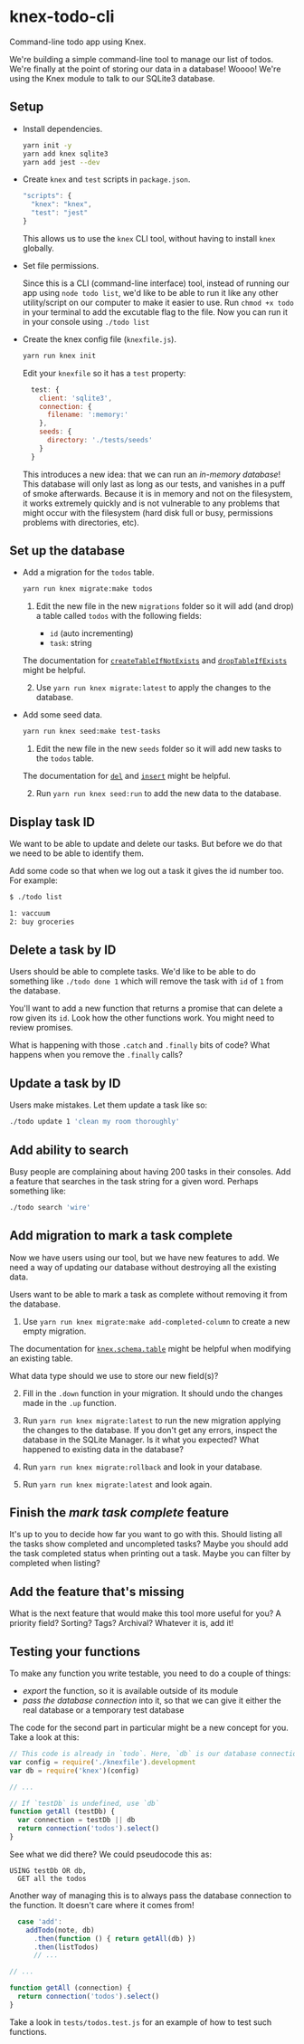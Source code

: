 # knex-todo-cli

Command-line todo app using Knex.

We're building a simple command-line tool to manage our list of todos. We're finally at the point of storing our data in a database! Woooo! We're using the Knex module to talk to our SQLite3 database.


## Setup

* Install dependencies.

  ```sh
  yarn init -y
  yarn add knex sqlite3
  yarn add jest --dev
  ```

* Create `knex` and `test` scripts in `package.json`.

  ```js
  "scripts": {
    "knex": "knex",
    "test": "jest"
  }
  ```

  This allows us to use the `knex` CLI tool, without having to install `knex` globally.

* Set file permissions.

  Since this is a CLI (command-line interface) tool, instead of running our app using `node todo list`, we'd like to be able to run it like any other utility/script on our computer to make it easier to use. Run `chmod +x todo` in your terminal to add the excutable flag to the file. Now you can run it in your console using `./todo list`

* Create the knex config file (`knexfile.js`).

  ```sh
  yarn run knex init
  ```

  Edit your `knexfile` so it has a `test` property:

  ```js
    test: {
      client: 'sqlite3',
      connection: {
        filename: ':memory:'
      },
      seeds: {
        directory: './tests/seeds'
      }
    }
  ```

  This introduces a new idea: that we can run an _in-memory database_! This database will only last as long as our tests, and vanishes in a puff of smoke afterwards. Because it is in memory and not on the filesystem, it works extremely quickly and is not vulnerable to any problems that might occur with the filesystem (hard disk full or busy, permissions problems with directories, etc).


## Set up the database

* Add a migration for the `todos` table.

  ```sh
  yarn run knex migrate:make todos
  ```

  1. Edit the new file in the new `migrations` folder so it will add (and drop) a table called `todos` with the following fields:

      * `id` (auto incrementing)
      * `task`: string

  The documentation for [`createTableIfNotExists`](http://knexjs.org/#Schema-createTableIfNotExists) and [`dropTableIfExists`](http://knexjs.org/#Schema-dropTableIfExists) might be helpful.

  2. Use `yarn run knex migrate:latest` to apply the changes to the database.

* Add some seed data.

  ```sh
  yarn run knex seed:make test-tasks
  ```

  1. Edit the new file in the new `seeds` folder so it will add new tasks to the `todos` table.

  The documentation for [`del`](http://knexjs.org/#Builder-del%20/%20delete) and [`insert`](http://knexjs.org/#Builder-insert) might be helpful.

  2. Run `yarn run knex seed:run` to add the new data to the database.


## Display task ID

We want to be able to update and delete our tasks. But before we do that we need to be able to identify them.

Add some code so that when we log out a task it gives the id number too. For example:

```sh
$ ./todo list

1: vaccuum
2: buy groceries
```


## Delete a task by ID

Users should be able to complete tasks. We'd like to be able to do something like `./todo done 1` which will remove the task with `id` of `1` from the database.

You'll want to add a new function that returns a promise that can delete a row given its `id`. Look how the other functions work. You might need to review promises.

What is happening with those `.catch` and `.finally` bits of code? What happens when you remove the `.finally` calls?


## Update a task by ID

Users make mistakes. Let them update a task like so:

```sh
./todo update 1 'clean my room thoroughly'
```


## Add ability to search

Busy people are complaining about having 200 tasks in their consoles. Add a feature that searches in the task string for a given word. Perhaps something like:

```sh
./todo search 'wire'
```


## Add migration to mark a task complete

Now we have users using our tool, but we have new features to add. We need a way of updating our database without destroying all the existing data.

Users want to be able to mark a task as complete without removing it from the database.

1. Use `yarn run knex migrate:make add-completed-column` to create a new empty migration.

  The documentation for [`knex.schema.table`](http://knexjs.org/#Schema-table) might be helpful when modifying an existing table.

  What data type should we use to store our new field(s)?

2. Fill in the `.down` function in your migration. It should undo the changes made in the `.up` function.

3. Run `yarn run knex migrate:latest` to run the new migration applying the changes to the database. If you don't get any errors, inspect the database in the SQLite Manager. Is it what you expected? What happened to existing data in the database?

4. Run `yarn run knex migrate:rollback` and look in your database.

5. Run `yarn run knex migrate:latest` and look again.


## Finish the _mark task complete_ feature

It's up to you to decide how far you want to go with this. Should listing all the tasks show completed and uncompleted tasks? Maybe you should add the task completed status when printing out a task. Maybe you can filter by completed when listing?


## Add the feature that's missing

What is the next feature that would make this tool more useful for you? A priority field? Sorting? Tags? Archival? Whatever it is, add it!


## Testing your functions

To make any function you write testable, you need to do a couple of things:

 - _export_ the function, so it is available outside of its module
 - _pass the database connection_ into it, so that we can give it either the real database or a temporary test database

The code for the second part in particular might be a new concept for you. Take a look at this:

```js
// This code is already in `todo`. Here, `db` is our database connection
var config = require('./knexfile').development
var db = require('knex')(config)

// ...

// If `testDb` is undefined, use `db`
function getAll (testDb) {
  var connection = testDb || db
  return connection('todos').select()
}
```

See what we did there?  We could pseudocode this as:

```
USING testDb OR db,
  GET all the todos
```

Another way of managing this is to always pass the database connection to the function. It doesn't care where it comes from!

```js
  case 'add':
    addTodo(note, db)
      .then(function () { return getAll(db) })
      .then(listTodos)
      // ...

// ...

function getAll (connection) {
  return connection('todos').select()
}
```

Take a look in `tests/todos.test.js` for an example of how to test such functions.
